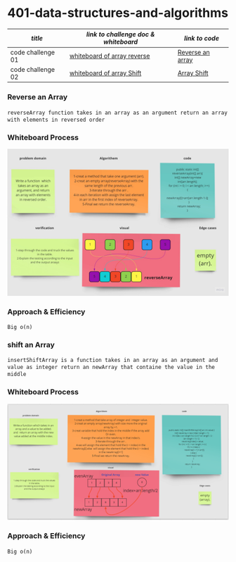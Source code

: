 # 401-data-structures-and-algorithms

|*title*|*link to challenge doc & whiteboard*|*link to code*|
|------------|-------------------------|-------------|
| code challenge 01|[whiteboard of array reverse](./codeChallenges/array-reverse)|[Reverse an array](codeChallenges/array-reverse/README.md)|
| code challenge 02|[whiteboard of array Shift](codeChallenges/array-insert-shift/lib/src/main/java/array/insert/shift)|[Array Shift](codeChallenges/array-insert-shift/lib/src/main/java/array/insert/shift/README.md)|

### Reverse an Array
    reverseArray function takes in an array as an argument return an array with elements in reversed order
### Whiteboard Process
![reverseArray](./codeChallenges/array-reverse/reverseArray%20Whiteboard.jpg)
### Approach & Efficiency
    
    Big o(n)


### shift an Array
    insertShiftArray is a function takes in an array as an argument and value as integer return an newArray that containe the value in the middle 
### Whiteboard Process
![arrayShift](codeChallenges/array-insert-shift/lib/src/main/java/array/insert/shift/arrayshfit.png)
### Approach & Efficiency

    Big o(n)
